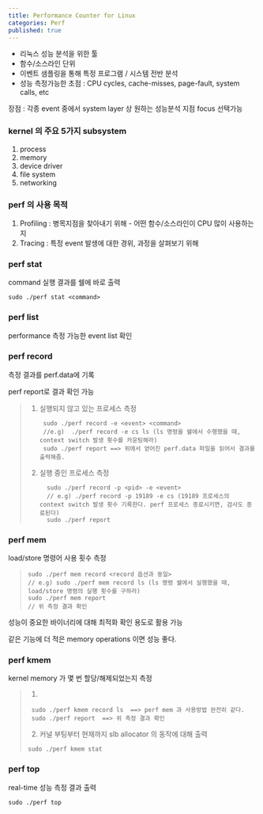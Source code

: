 ```yaml
---
title: Performance Counter for Linux
categories: Perf
published: true
---
```


- 리눅스 성능 분석을 위한 툴
- 함수/소스라인 단위
- 이벤트 샘플링을 통해 특정 프로그램 / 시스템 전반 분석
- 성능 측정가능한 초점 : CPU cycles, cache-misses, page-fault, system calls, etc

장점 : 각종 event 중에서 system layer 상 원하는 성능분석 지점 focus 선택가능



### kernel 의 주요 5가지 subsystem

1. process 
2. memory
3. device driver
4. file system
5. networking



### perf 의 사용 목적

1. Profiling : 병목지점을 찾아내기 위해 - 어떤 함수/소스라인이 CPU 많이 사용하는지
2. Tracing : 특정 event 발생에 대한 경위, 과정을 살펴보기 위해



### perf stat

command 실행 결과를 쉘에 바로 출력

```
sudo ./perf stat <command>
```



### perf list

performance 측정 가능한 event list 확인



### perf record

측정 결과를 perf.data에 기록

perf report로 결과 확인 가능



> 1. 실행되지 않고 있는 프로세스 측정
>
>    ```
>     sudo ./perf record -e <event> <command> 
>     //e.g)  ./perf record -e cs ls (ls 명령을 쉘에서 수행했을 때, context switch 발생 횟수를 카운팅해라)
>     sudo ./perf report ==> 위에서 얻어진 perf.data 파일을 읽어서 결과를 출력해줌.
>    ```
>
>    
>
> 2. 실행 중인 프로세스 측정
>
>    ```
>      sudo ./perf record -p <pid> -e <event>  
>      // e.g) ./perf record -p 19189 -e cs (19189 프로세스의 context switch 발생 횟수 기록한다. perf 프로세스 종료시키면, 검사도 종료된다)
>      sudo ./perf report
>    ```





### perf mem

load/store 명령어 사용 횟수 측정

> ```
> sudo ./perf mem record <record 옵션과 동일>  
> // e.g) sudo ./perf mem record ls (ls 명령 쉘에서 실행했을 때, load/store 명령의 실행 횟수를 구하라)
> sudo ./perf mem report 
> // 위 측정 결과 확인
> ```



성능이 중요한 바이너리에 대해 최적화 확인 용도로 활용 가능 

같은 기능에 더 적은 memory operations 이면 성능 좋다.



### perf kmem

kernel memory 가 몇 번 할당/해제되었는지 측정

> 1. 
>
> ```
>  sudo ./perf kmem record ls  ==> perf mem 과 사용방법 완전히 같다. 
>  sudo ./perf report  ==> 위 측정 결과 확인
> ```
>
>  
>
> 2. 커널 부팅부터 현재까지 slb allocator 의 동작에 대해 출력 
>
> ```
> sudo ./perf kmem stat
> ```
>
> 



### perf top

real-time 성능 측정 결과 출력

```
sudo ./perf top
```

























